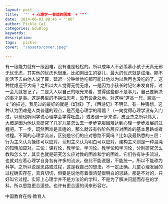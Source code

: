 ```yaml
---
layout: post  
title:  '"' + 心理学——普适的困难  + '"'
date:  2014-06-03 08:46 + ":00" 
author: Pickle Cai  
categories: EduBlog  
keywords: 
description:   
tags:	pickle   
cover:  "/assets/cover.jpeg"  

---  
```

    
有一级能力就有一级困难，没有谁是轻松的。所以成年人不必羡慕小孩子天真无邪无忧无虑，其实他的忧虑也很重。比如刚出生的婴儿，最大的忧虑就是成活。能不能活下去由他人说了算，延迟一分钟给他吃都可能让他以为以后再也没吃的了。这种忧虑还不大吗？之所以大人觉得无忧无虑，一是因为小孩长时记忆未发育好，过一会儿就忘记了。二是大人以自己的眼光来看，觉得这些都不是事儿，自己要解决的事才是事。这是典型的不换位思考，没有设身处地。对这种“道高一尺、魔高一丈”的描述，我见过的最好的就是《幻城》了，《西游记》不明显。有一种猜想，这种认为困难是人类普适的观点，是否是心理学的精髓？（一向觉得心理学没有入门过，以前也听同学说心理学会学得吐血。）或者退一步来讲，皮亚杰之所以伟大，大概是因为他认真研究了几岁儿童怎么去一步步克服困难达到心理一步步发展的过程吧。下一步，既然困难是普适的，那么就该有各阶各层应对困难的基本思路或者过程。不同的心理学流派，区别是它们的应对思路不同吗？比如我最熟悉的三层：行为主义认为操练可以应对，认知主义认为明白可以应对，建构主义则是一种混沌的知晓加应对。三论：课程论，教学论，学习论。教学论和学习论，分别研究怎么教和怎么学，其实也就是研究怎么应对教的困难和学的困难。它们各有许多流派，也就对应着心理学自身各有许多的流派。彼此不能说服，不能统一。所以不能称为科学。之所以说是思路或过程，这是我自己的想法，不一定正确。儿童心理发展的过程确实存在，真真切切，但要是说他有着很清楚很明白的思路，那是不对的，只好叫它过程。实际上心理学并不是方法论的学科，不是为了解决问题而存在的学科。所以思路更合适些。也许有更合适的词来形容它。

		    
 中国教育在线·教育人

